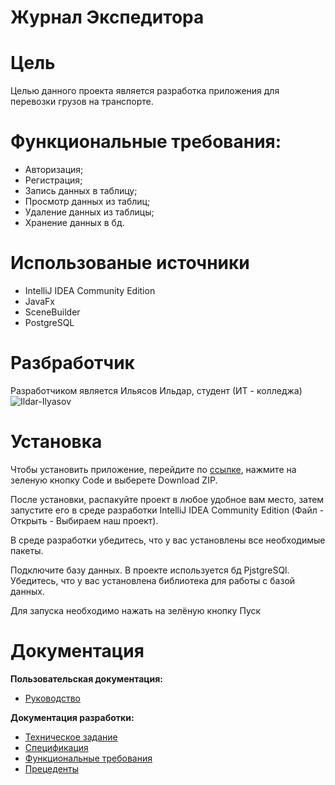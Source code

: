 # Журнал Экспедитора

# Цель
Целью данного проекта является разработка приложения для перевозки грузов на транспорте.

# Функциональные требования:
* Авторизация;
* Регистрация;
* Запись данных в таблицу;
* Просмотр данных из таблиц;
* Удаление данных из таблицы;
* Хранение данных в бд.

# Использованые источники
* IntelliJ IDEA Community Edition
* JavaFx
* SceneBuilder
* PostgreSQL

# Разбработчик
Разработчиком является Ильясов Ильдар, студент (ИТ - колледжа) ![Ildar-Ilyasov](https://github.com/Ildar-Ilyasov)

# Установка
Чтобы установить приложение, перейдите по [ссылке](https://github.com/Ildar-Ilyasov/Transport_Company), нажмите на зеленую кнопку Code и выберете Download ZIP.

После установки, распакуйте проект в любое удобное вам место, затем запустите его в среде разработки IntelliJ IDEA Community Edition (Файл - Открыть - Выбираем наш проект).

В среде разработки убедитесь, что у вас установлены все необходимые пакеты.

Подключите базу данных. В проекте используется бд PjstgreSQl. Убедитесь, что у вас установлена библиотека для работы с базой данных.

Для запуска необходимо нажать на зелёную кнопку Пуск

# Документация

<b>Пользовательская документация:</b>
* [Руководство](https://github.com/Ildar-Ilyasov/Transport_Company/wiki/‐-11-Руководство-пользователя)


<b>Документация разработки:</b>

* [Техническое задание](https://github.com/Ildar-Ilyasov/Transport_Company/wiki/1-Техническое-задание)
* [Спецификация](https://github.com/Ildar-Ilyasov/Transport_Company/wiki/3-Спецификация)
* [Функциональные требования](https://github.com/Ildar-Ilyasov/Transport_Company/wiki/2-Требования)
* [Прецеденты](https://github.com/Ildar-Ilyasov/Transport_Company/wiki/4-Прецеденты)
